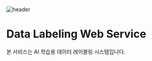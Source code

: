 ![header](https://capsule-render.vercel.app/api?type=wave&color=auto&height=30&section=header&text=xprttmxm&fontSize=20)
# Data Labeling Web Service

본 서비스는 AI 학습용 데이터 레이블링 시스템입니다.

